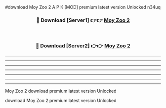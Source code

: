 #download Moy Zoo 2 A P K [MOD] premium latest version Unlocked n34uq 



<div align="center">
<h3>🔴 Download [Server1] 👉👉 <a href="https://apkdownload3.web.app/">Moy Zoo 2</a></h3><br>

<h3>🔴 Download [Server2] 👉👉 <a href="https://apkdownload3.web.app/">Moy Zoo 2</a></h3>
</div>





----------------------------------------------------------

----------------------------------------------------------

----------------------------------------------------------

----------------------------------------------------------

----------------------------------------------------------

----------------------------------------------------------

----------------------------------------------------------

Moy Zoo 2 download premium latest version Unlocked

download Moy Zoo 2 premium latest version Unlocked
